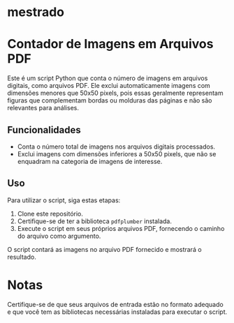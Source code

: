 # mestrado
# Contador de Imagens em Arquivos PDF

Este é um script Python que conta o número de imagens em arquivos digitais, como arquivos PDF. Ele exclui automaticamente imagens com dimensões menores que 50x50 pixels, pois essas geralmente representam figuras que complementam bordas ou molduras das páginas e não são relevantes para análises.

## Funcionalidades

- Conta o número total de imagens nos arquivos digitais processados.
- Exclui imagens com dimensões inferiores a 50x50 pixels, que não se enquadram na categoria de imagens de interesse.

## Uso

Para utilizar o script, siga estas etapas:

1. Clone este repositório.
2. Certifique-se de ter a biblioteca `pdfplumber` instalada.
3. Execute o script em seus próprios arquivos PDF, fornecendo o caminho do arquivo como argumento.

O script contará as imagens no arquivo PDF fornecido e mostrará o resultado.

# Notas
Certifique-se de que seus arquivos de entrada estão no formato adequado e que você tem as bibliotecas necessárias instaladas para executar o script.
  
